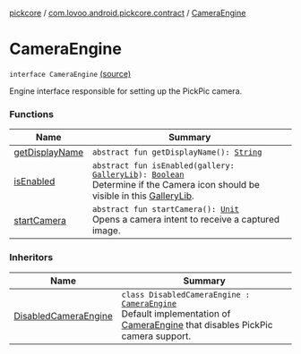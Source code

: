[pickcore](../../index.md) / [com.lovoo.android.pickcore.contract](../index.md) / [CameraEngine](./index.md)

# CameraEngine

`interface CameraEngine` [(source)](https://github.com/lovoo/android-pickpic/blob/master/pickcore/pickcore/src/main/kotlin/com/lovoo/android/pickcore/contract/CameraEngine.kt#L23)

Engine interface responsible for setting up the PickPic camera.

### Functions

| Name | Summary |
|---|---|
| [getDisplayName](get-display-name.md) | `abstract fun getDisplayName(): `[`String`](https://kotlinlang.org/api/latest/jvm/stdlib/kotlin/-string/index.html) |
| [isEnabled](is-enabled.md) | `abstract fun isEnabled(gallery: `[`GalleryLib`](../../com.lovoo.android.pickcore.model/-gallery-lib/index.md)`): `[`Boolean`](https://kotlinlang.org/api/latest/jvm/stdlib/kotlin/-boolean/index.html)<br>Determine if the Camera icon should be visible in this [GalleryLib](../../com.lovoo.android.pickcore.model/-gallery-lib/index.md). |
| [startCamera](start-camera.md) | `abstract fun startCamera(): `[`Unit`](https://kotlinlang.org/api/latest/jvm/stdlib/kotlin/-unit/index.html)<br>Opens a camera intent to receive a captured image. |

### Inheritors

| Name | Summary |
|---|---|
| [DisabledCameraEngine](../../com.lovoo.android.pickcore.engine/-disabled-camera-engine/index.md) | `class DisabledCameraEngine : `[`CameraEngine`](./index.md)<br>Default implementation of [CameraEngine](./index.md) that disables PickPic camera support. |
